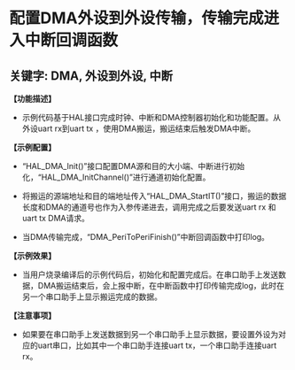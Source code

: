 # 配置DMA外设到外设传输，传输完成进入中断回调函数
## 关键字: DMA, 外设到外设, 中断

**【功能描述】**
+ 示例代码基于HAL接口完成时钟、中断和DMA控制器初始化和功能配置。从外设uart rx到uart tx ，使用DMA搬运，搬运结束后触发DMA中断。

**【示例配置】**
+ “HAL_DMA_Init()”接口配置DMA源和目的大小端、中断进行初始化，“HAL_DMA_InitChannel()”进行通道初始化配置。

+ 将搬运的源端地址和目的端地址传入“HAL_DMA_StartIT()”接口，搬运的数据长度和DMA的通道号也作为入参传递进去，调用完成之后要发送uart rx 和 uart tx DMA请求。

+ 当DMA传输完成，“DMA_PeriToPeriFinish()”中断回调函数中打印log。

**【示例效果】**
+ 当用户烧录编译后的示例代码后，初始化和配置完成后。在串口助手上发送数据，DMA搬运结束后，会上报中断，在中断函数中打印传输完成log，此时在另一个串口助手上显示搬运完成的数据。

**【注意事项】**
+ 如果要在串口助手上发送数据到另一个串口助手上显示数据，要设置外设为对应的uart串口，比如其中一个串口助手连接uart tx，一个串口助手连接uart rx。